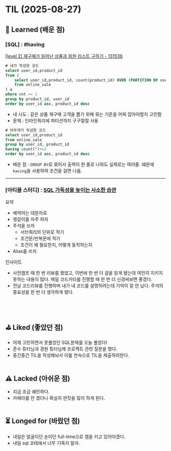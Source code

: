 # TIL (2025-08-27)



## 🧨 Learned (배운 점)



### [SQL] : #having
[[level 2] 재구매가 일어난 상품과 회원 리스트 구하기 - 131536](https://github.com/Lim-git1/NBC_Data_9th/tree/main/%F0%9F%90%A2codekata/MySQL/%ED%94%84%EB%A1%9C%EA%B7%B8%EB%9E%98%EB%A8%B8%EC%8A%A4/2/131536.%E2%80%85%EC%9E%AC%EA%B5%AC%EB%A7%A4%EA%B0%80%E2%80%85%EC%9D%BC%EC%96%B4%EB%82%9C%E2%80%85%EC%83%81%ED%92%88%EA%B3%BC%E2%80%85%ED%9A%8C%EC%9B%90%E2%80%85%EB%A6%AC%EC%8A%A4%ED%8A%B8%E2%80%85%EA%B5%AC%ED%95%98%EA%B8%B0
)

```sql
# 내가 작성한 코드
select user_id,product_id
from (
    select user_id,product_id, count(product_id) OVER (PARTITION BY user_id, product_id) as cnt
    from online_sale
) a
where cnt >= 2
group by product_id, user_id
order by user_id asc, product_id desc
```
- 내 시도 : 같은 상품 재구매 고객을 뽑기 위해 묶는 기준을 어찌 잡아야할지 고민함
- 문제 : 인라인쿼리에 파티션까지 구구절절 사용

```sql
# 아무개가 작성한 코드
select user_id,product_id
from online_sale
group by user_id, product_id
having count(*)>=2
order by user_id asc, product_id desc
```
  - 배운 점  : ```GROUP BY```로 묶어서 출력이 한 줄로 나와도 실제로는 여러줄. 떄문에 ```having```을 사용하여 조건을 걸면 나옴.

---

### [아티클 스터디] : [SQL 가독성을 높이는 사소한 습관](https://yozm.wishket.com/magazine/detail/1519/)
  요약
  - 예약어는 대문자로
- 행갈이를 자주 하자
- 주석을 쓰자
    - 서브쿼리의 단위로 적기
    - 조건문/반복문에 적기
    - 조건이 왜 필요한지, 어떻게 동작하는지
- Alias를 쓰자

인사이트
- 사전캠프 때 한 번 리뷰를 했었고, 이번에 한 번 더 글을 읽게 됐는데 여전히 지키지 못하는 내용이 많다. 매일 코드카타를 진행할 때 한 번 더 신경써보면 좋겠다.
- 전날 코드리뷰를 진행하며 내가 내 코드를 설명하려는데 기억이 잘 안 났다. 주석의 중요성을 한 번 더 생각하게 됐다.
  
</br></br>
## ⛳️ Liked (좋았던 점)
- 어제 고민하면서 못풀었던 SQL문제를 오늘 풀었다!
- 준수 튜터님과 경원 튜터님께 프로젝트 관련 질문을 했다.
- 중간중간 TIL을 작성해놔서 이틀 연속으로 TIL을 제출하려한다.
</br></br>
## ⚠️ Lacked (아쉬운 점)
- 지금 조금 예민하다.
- 카메라를 안 켰더니 확실히 딴짓을 많이 하게 된다.
</br></br>
## ⏳ Longed for (바랐던 점)
- 내일은 얼굴이던 손이던 full-time으로 캠을 키고 있어야겠다.
- 내일 sql 코테에서 너무 기죽지 말자.
